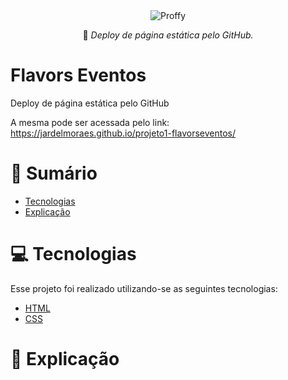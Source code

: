 <div align="center">
  <img src="https://jardelmoraes.github.io/projeto-flavorseventos-static-page/" alt"Proffy" title="Proffy" />

 :rocket: *Deploy de página estática pelo GitHub.*
  </div>

# Flavors Eventos

Deploy de página estática pelo GitHub
 
A mesma pode ser acessada pelo link:
 https://jardelmoraes.github.io/projeto1-flavorseventos/ 
 
# :pushpin: Sumário

- [Tecnologias](#computer-tecnologias)
- [Explicação](#memo-explicacao)

# :computer: Tecnologias

Esse projeto foi realizado utilizando-se as seguintes tecnologias:

<ul>
  <li><a href="https://html.spec.whatwg.org/multipage/">HTML</a></li>
  <li><a href="https://developer.mozilla.org/pt-BR/docs/Web/CSS">CSS</a></li>
</ul>

# :memo: Explicação



